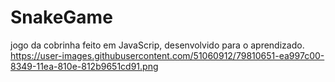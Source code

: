 # SnakeGame
jogo da cobrinha feito em JavaScrip, desenvolvido para o aprendizado.
https://user-images.githubusercontent.com/51060912/79810651-ea997c00-8349-11ea-810e-812b9651cd91.png
